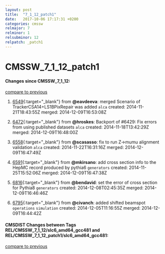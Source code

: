 ```yaml
---
layout: post
title:  "7_1_12_patch1"
date:   2017-10-06 17:17:31 +0200
categories: cmssw
relmajor: 7
relminor: 1
relsubminor: 12
relpatch: _patch1
---
```


# CMSSW_7_1_12_patch1
#### Changes since CMSSW_7_1_12:

[compare to previous](https://github.com/cms-sw/cmssw/compare/CMSSW_7_1_12...CMSSW_7_1_12_patch1)



1. [6549](http://github.com/cms-sw/cmssw/pull/6549){:target="_blank"}  from **@eavdeeva**: merged Scenario of TrackerCSA14+LS1BPixRepair was added `alca`  created: 2014-11-21T18:43:55Z merged: 2014-12-09T16:53:08Z

1. [6472](http://github.com/cms-sw/cmssw/pull/6472){:target="_blank"}  from **@hroskes**: Backport of #6429: Fix errors from using published datasets `alca`  created: 2014-11-18T13:42:29Z merged: 2014-12-09T16:48:00Z

1. [6558](http://github.com/cms-sw/cmssw/pull/6558){:target="_blank"}  from **@scasasso**: fix to run Z->mumu alignment validation `alca`  created: 2014-11-22T16:31:16Z merged: 2014-12-09T16:47:49Z

1. [6591](http://github.com/cms-sw/cmssw/pull/6591){:target="_blank"}  from **@mkirsano**: add cross section info to the HepMC record produced by pythia6 `generators`  created: 2014-11-25T15:52:06Z merged: 2014-12-09T16:47:38Z

1. [6816](http://github.com/cms-sw/cmssw/pull/6816){:target="_blank"}  from **@bendavid**: set the error of cross section for Pythia8 `generators`  created: 2014-12-08T02:45:35Z merged: 2014-12-09T16:46:46Z

1. [6795](http://github.com/cms-sw/cmssw/pull/6795){:target="_blank"}  from **@civanch**: added shifted beamspot `operations`  `simulation`  created: 2014-12-05T11:16:55Z merged: 2014-12-09T16:44:42Z

#### CMSDIST Changes between Tags REL/CMSSW_7_1_12/slc6_amd64_gcc481 and REL/CMSSW_7_1_12_patch1/slc6_amd64_gcc481:

[compare to previous](https://github.com/cms-sw/cmsdist/compare/REL/CMSSW_7_1_12/slc6_amd64_gcc481...REL/CMSSW_7_1_12_patch1/slc6_amd64_gcc481)


